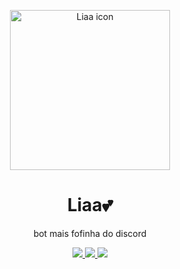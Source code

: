 <p align="center">
     <a href="https://discord.gg/9xpsFt3FfZ">
        <img src="https://cdn.discordapp.com/attachments/1260195637622734900/1293433394386042933/this_you_.jpg?ex=670803f8&is=6706b278&hm=ebdfe89f0ef6b94ea22274841d1a6de941428af30f94dd3ed9ec79842fe153f9&" width="256" height="256" alt="Liaa icon" />
    </a>
    <h1 align="center">Liaa💕</h1>
    <p align="center">bot mais fofinha do discord</p>
    <p align="center">
        <a href="https://github.com/ShuShuzinhuu/Liaa/releases">
         <img src="https://img.shields.io/badge/Release-Lia_0.1.4-f5a2ec?" />
        <a href="https://discord.gg/fJqZGaKcmv">
         <img src="https://img.shields.io/badge/Discord-18_members-333ce8?logo=discord">
        <img src="https://img.shields.io/badge/release_date-Oct 2024-ff00bb">
        </a>
    </p>
</p>
